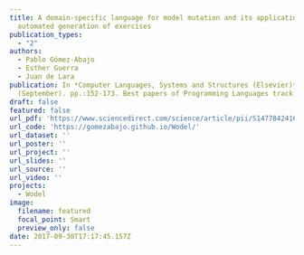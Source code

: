 ```yaml
---
title: A domain-specific language for model mutation and its application to the
  automated generation of exercises
publication_types:
  - "2"
authors:
  - Pablo Gómez-Abajo
  - Esther Guerra
  - Juan de Lara
publication: In *Computer Languages, Systems and Structures (Elsevier)*, Vol 49
  (September). pp.:152-173. Best papers of Programming Languages track at SAC'16
draft: false
featured: false
url_pdf: 'https://www.sciencedirect.com/science/article/pii/S147784241630094X'
url_code: 'https://gomezabajo.github.io/Wodel/'
url_dataset: ''
url_poster: ''
url_project: ''
url_slides: ''
url_source: ''
url_video: ''
projects:
  - Wodel
image:
  filename: featured
  focal_point: Smart
  preview_only: false
date: 2017-09-30T17:17:45.157Z
---
```

